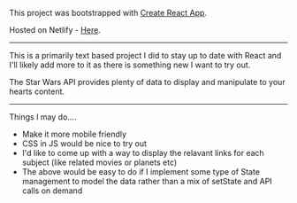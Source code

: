 This project was bootstrapped with [Create React App](https://github.com/facebookincubator/create-react-app).

Hosted on Netlify - [Here](https://loving-lalande-a5bd0b.netlify.com/starships).

---

This is a primarily text based project I did to stay up to date with React and I'll likely add more to it as there is something new I want to try out.

The Star Wars API provides plenty of data to display and manipulate to your hearts content.

 ---

Things I may do....
  - Make it more mobile friendly
  - CSS in JS would be nice to try out
  - I'd like to come up with a way to display the relavant links for each subject (like related movies or planets etc)
  - The above would be easy to do if I implement some type of State management to model the data rather than a mix of setState and API calls on demand